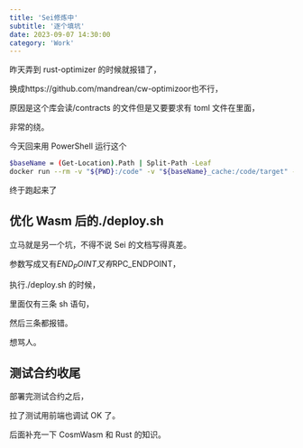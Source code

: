 ```yaml
---
title: 'Sei修炼中'
subtitle: '逐个填坑'
date: 2023-09-07 14:30:00
category: 'Work'
---
```


昨天弄到 rust-optimizer 的时候就报错了，

换成https://github.com/mandrean/cw-optimizoor也不行，

原因是这个库会读/contracts 的文件但是又要要求有 toml 文件在里面，

非常的绕。

今天回来用 PowerShell 运行这个

```bash
$baseName = (Get-Location).Path | Split-Path -Leaf
docker run --rm -v "${PWD}:/code" -v "${baseName}_cache:/code/target" -v registry_cache:/usr/local/cargo/registry cosmwasm/rust-optimizer:0.12.11
```

终于跑起来了

## 优化 Wasm 后的./deploy.sh

立马就是另一个坑，不得不说 Sei 的文档写得真差。

参数写成又有$END_POINT又有$RPC_ENDPOINT，

执行./deploy.sh 的时候，

里面仅有三条 sh 语句，

然后三条都报错。

想骂人。

## 测试合约收尾

部署完测试合约之后，

拉了测试用前端也调试 OK 了。

后面补充一下 CosmWasm 和 Rust 的知识。
